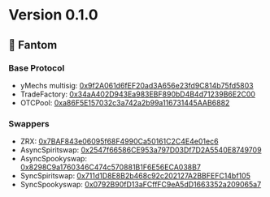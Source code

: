 # Version 0.1.0

## 👻 Fantom

### Base Protocol

- yMechs multisig: [0x9f2A061d6fEF20ad3A656e23fd9C814b75fd5803](https://ftmscan.com/address/0x9f2A061d6fEF20ad3A656e23fd9C814b75fd5803)
- TradeFactory: [0x34aA402D943Ea983EBF890bD4B4d71239B6E2C00](https://ftmscan.com/address/0x34aA402D943Ea983EBF890bD4B4d71239B6E2C00)
- OTCPool: [0xa86F5E157032c3a742a2b99a116731445AAB6882](https://ftmscan.com/address/0xa86F5E157032c3a742a2b99a116731445AAB6882)

### Swappers

- ZRX: [0x7BAF843e06095f68F4990Ca50161C2C4E4e01ec6](https://ftmscan.com/address/0x7BAF843e06095f68F4990Ca50161C2C4E4e01ec6)
- AsyncSpiritswap: [0x2547f66586CE953a797D03Df7D2A5540E8749709](https://ftmscan.com/address/0x2547f66586CE953a797D03Df7D2A5540E8749709)
- AsyncSpookyswap: [0x8298C9a1760346C474c570881B1F6E56ECA038B7](https://ftmscan.com/address/0x8298C9a1760346C474c570881B1F6E56ECA038B7)
- SyncSpiritswap: [0x711d1D8E8B2b468c92c202127A2BBFEFC14bf105](https://ftmscan.com/address/0x711d1D8E8B2b468c92c202127A2BBFEFC14bf105)
- SyncSpookyswap: [0x0792B90fD13aFCffFC9eA5dD1663352a209065a7](https://ftmscan.com/address/0x0792B90fD13aFCffFC9eA5dD1663352a209065a7)

